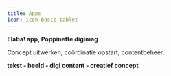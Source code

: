 ```yaml
---
title: Apps
icon: icon-basic-tablet
---
```


**Elaba! app, Poppinette digimag**

Concept uitwerken, coördinatie opstart, contentbeheer.

**tekst - beeld - digi content - creatief concept**
